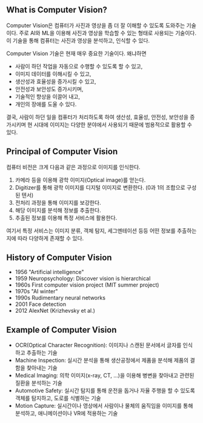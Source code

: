 ## What is Computer Vision?
Computer Vision은 컴퓨터가 사진과 영상을 좀 더 잘 이해할 수 있도록 도와주는 기술이다. 주로 AI와 ML을 이용해 사진과 영상을 학습할 수 있는 형태로 사용되는 기술이다. 이 기술을 통해 컴퓨터는 사진과 영상을 분석하고, 인식할 수 있다.

Computer Vision 기술은 현재 매우 중요한 기술이다. 왜냐하면
+ 사람이 하던 작업을 자동으로 수행할 수 있도록 할 수 있고,
+ 이미지 데이터를 이해시킬 수 있고,
+ 생산성과 효율성을 증가시킬 수 있고,
+ 안전성과 보안성도 증가시키며,
+ 기술적인 향상을 이끌어 내고,
+ 개인의 장애를 도울 수 있다.

결국, 사람이 하던 일을 컴퓨터가 처리하도록 하여 생산성, 효율성, 안전성, 보안성을 증가시키며 현 시대에 이미지는 다양한 분야에서 사용되기 때문에 범용적으로 활용할 수 있다. 
## Principal of Computer Vision
컴퓨터 비전은 크게 다음과 같은 과정으로 이미지를 인식한다.
1. 카메라 등을 이용해 광학 이미지(Optical image)를 얻는다.
2. Digitizer를 통해 광학 이미지를 디지털 이미지로 변환한다. (0과 1의 조합으로 구성된 텐서)
3. 전처리 과정을 통해 이미지를 보강한다.
4. 해당 이미지를 분석해 정보를 추출한다.
5. 추출된 정보를 이용해 특정 서비스에 활용한다.

여기서 특정 서비스는 이미지 분류, 객체 탐지, 세그멘테이션 등등 어떤 정보를 추출하는지에 따라 다양하게 존재할 수 있다.
## History of Computer Vision
+ 1956 "Artificial intelligence"
+ 1959 Neuropsychology: Discover vision is hierarchical
+ 1960s First computer vision project (MIT summer project)
+ 1970s "AI winter"
+ 1990s Rudimentary neural networks
+ 2001 Face detection
+ 2012 AlexNet (Krizhevsky et al.)
## Example of Computer Vision
+ OCR(Optical Character Recognition): 이미지나 스캔된 문서에서 글자를 인식하고 추출하는 기술
+ Machine Inspection: 실시간 분석을 통해 생산공정에서 제품을 분석해 제품의 결함을 찾아내는 기술
+ Medical Imaging: 의학 이미지(x-ray, CT, ...)을 이용해 병변을 찾아내고 관련된 질환을 분석하는 기술
+ Automotive Safety: 실시간 탐지를 통해 운전을 돕거나 자율 주행을 할 수 있도록 객체를 탐지하고, 도로를 식별하는 기술
+ Motion Capture: 실시간이나 영상에서 사람이나 물체의 움직임을 이미지를 통해 분석하고, 애니메이션이나 VR에 적용하는 기술